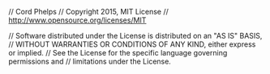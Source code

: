 
 
  // Cord Phelps
  // Copyright 2015, MIT License
  // http://www.opensource.org/licenses/MIT
 
  // Software distributed under the License is distributed on an "AS IS" BASIS,
  // WITHOUT WARRANTIES OR CONDITIONS OF ANY KIND, either express or implied.
  // See the License for the specific language governing permissions and
  // limitations under the License.
 
